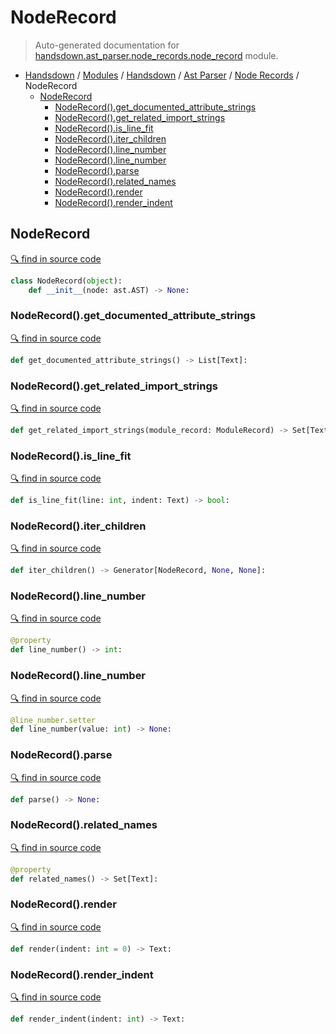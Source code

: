 # NodeRecord

> Auto-generated documentation for [handsdown.ast_parser.node_records.node_record](https://github.com/vemel/handsdown/blob/master/handsdown/ast_parser/node_records/node_record.py) module.

- [Handsdown](../../../README.md#-handsdown---python-documentation-generator) / [Modules](../../../MODULES.md#modules) / [Handsdown](../../index.md#handsdown) / [Ast Parser](../index.md#ast-parser) / [Node Records](index.md#node-records) / NodeRecord
  - [NodeRecord](#noderecord)
    - [NodeRecord().get_documented_attribute_strings](#noderecordget_documented_attribute_strings)
    - [NodeRecord().get_related_import_strings](#noderecordget_related_import_strings)
    - [NodeRecord().is_line_fit](#noderecordis_line_fit)
    - [NodeRecord().iter_children](#noderecorditer_children)
    - [NodeRecord().line_number](#noderecordline_number)
    - [NodeRecord().line_number](#noderecordline_number)
    - [NodeRecord().parse](#noderecordparse)
    - [NodeRecord().related_names](#noderecordrelated_names)
    - [NodeRecord().render](#noderecordrender)
    - [NodeRecord().render_indent](#noderecordrender_indent)

## NodeRecord

[🔍 find in source code](https://github.com/vemel/handsdown/blob/master/handsdown/ast_parser/node_records/node_record.py#L16)

```python
class NodeRecord(object):
    def __init__(node: ast.AST) -> None:
```

### NodeRecord().get_documented_attribute_strings

[🔍 find in source code](https://github.com/vemel/handsdown/blob/master/handsdown/ast_parser/node_records/node_record.py#L221)

```python
def get_documented_attribute_strings() -> List[Text]:
```

### NodeRecord().get_related_import_strings

[🔍 find in source code](https://github.com/vemel/handsdown/blob/master/handsdown/ast_parser/node_records/node_record.py#L197)

```python
def get_related_import_strings(module_record: ModuleRecord) -> Set[Text]:
```

### NodeRecord().is_line_fit

[🔍 find in source code](https://github.com/vemel/handsdown/blob/master/handsdown/ast_parser/node_records/node_record.py#L189)

```python
def is_line_fit(line: int, indent: Text) -> bool:
```

### NodeRecord().iter_children

[🔍 find in source code](https://github.com/vemel/handsdown/blob/master/handsdown/ast_parser/node_records/node_record.py#L77)

```python
def iter_children() -> Generator[NodeRecord, None, None]:
```

### NodeRecord().line_number

[🔍 find in source code](https://github.com/vemel/handsdown/blob/master/handsdown/ast_parser/node_records/node_record.py#L45)

```python
@property
def line_number() -> int:
```

### NodeRecord().line_number

[🔍 find in source code](https://github.com/vemel/handsdown/blob/master/handsdown/ast_parser/node_records/node_record.py#L54)

```python
@line_number.setter
def line_number(value: int) -> None:
```

### NodeRecord().parse

[🔍 find in source code](https://github.com/vemel/handsdown/blob/master/handsdown/ast_parser/node_records/node_record.py#L91)

```python
def parse() -> None:
```

### NodeRecord().related_names

[🔍 find in source code](https://github.com/vemel/handsdown/blob/master/handsdown/ast_parser/node_records/node_record.py#L81)

```python
@property
def related_names() -> Set[Text]:
```

### NodeRecord().render

[🔍 find in source code](https://github.com/vemel/handsdown/blob/master/handsdown/ast_parser/node_records/node_record.py#L148)

```python
def render(indent: int = 0) -> Text:
```

### NodeRecord().render_indent

[🔍 find in source code](https://github.com/vemel/handsdown/blob/master/handsdown/ast_parser/node_records/node_record.py#L193)

```python
def render_indent(indent: int) -> Text:
```
